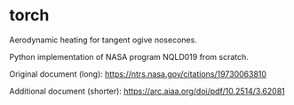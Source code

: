 # torch
Aerodynamic heating for tangent ogive nosecones.

Python implementation of NASA program NQLD019 from scratch.

Original document (long): https://ntrs.nasa.gov/citations/19730063810

Additional document (shorter): https://arc.aiaa.org/doi/pdf/10.2514/3.62081
